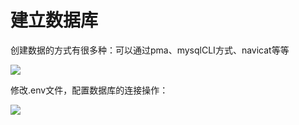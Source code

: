 # 建立数据库



创建数据的方式有很多种：可以通过pma、mysqlCLI方式、navicat等等

![](https://ws3.sinaimg.cn/large/005BYqpgly1g2ajkysgimj30fo0dywej.jpg)

修改.env文件，配置数据库的连接操作：

![](https://ws3.sinaimg.cn/large/005BYqpgly1g2ajrhwao1j30iw0i2mxu.jpg)